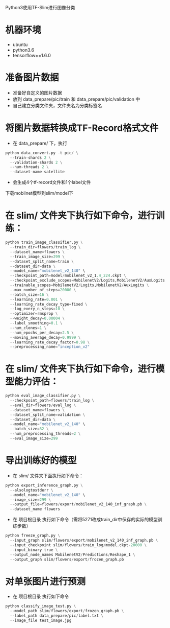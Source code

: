 Python3使用TF-Slim进行图像分类

# 机器环境
- ubuntu
- python3.6
- tensorflow==1.6.0

# 准备图片数据
- 准备好自定义的图片数据
- 放到 data_prepare/pic/train 和 data_prepare/pic/validation 中
- 自己建立分类文件夹，文件夹名为分类标签名


# 将图片数据转换成TF-Record格式文件
- 在 data_prepare/ 下，执行

```python
python data_convert.py -t pic/ \
  --train-shards 2 \
  --validation-shards 2 \
  --num-threads 2 \
  --dataset-name satellite
```
- 会生成4个tf-record文件和1个label文件

下载mobilnet模型到slim/model下

# 在 slim/ 文件夹下执行如下命令，进行训练：

```python
python train_image_classifier.py \
  --train_dir=flowers/train_log \
  --dataset_name=flowers \
  --train_image_size=299 \
  --dataset_split_name=train \
  --dataset_dir=data \
  --model_name="mobilenet_v2_140" \
  --checkpoint_path=model/mobilenet_v2_1.4_224.ckpt \
  --checkpoint_exclude_scopes=MobilenetV2/Logits,MobilenetV2/AuxLogits \
  --trainable_scopes=MobilenetV2/Logits,MobilenetV2/AuxLogits \
  --max_number_of_steps=20000 \
  --batch_size=16 \
  --learning_rate=0.001 \
  --learning_rate_decay_type=fixed \
  --log_every_n_steps=10 \
  --optimizer=rmsprop \
  --weight_decay=0.00004 \
  --label_smoothing=0.1 \
  --num_clones=1 \
  --num_epochs_per_decay=2.5 \
  --moving_average_decay=0.9999 \
  --learning_rate_decay_factor=0.98 \
  --preprocessing_name="inception_v2"
```

# 在 slim/ 文件夹下执行如下命令，进行模型能力评估：

```python
python eval_image_classifier.py \
  --checkpoint_path=flowers/train_log \
  --eval_dir=flowers/eval_log \
  --dataset_name=flowers \
  --dataset_split_name=validation \
  --dataset_dir=data \
  --model_name="mobilenet_v2_140" \
  --batch_size=32 \
  --num_preprocessing_threads=2 \
  --eval_image_size=299
```

# 导出训练好的模型
- 在 slim/ 文件夹下面执行如下命令：

```python
python export_inference_graph.py \
  --alsologtostderr \
  --model_name="mobilenet_v2_140" \
  --image_size=299 \
  --output_file=flowers/export/mobilenet_v2_140_inf_graph.pb \
  --dataset_name flowers
```

- 在 项目根目录 执行如下命令（需将5271改成train_dir中保存的实际的模型训练步数）

```python
python freeze_graph.py \
  --input_graph slim/flowers/export/mobilenet_v2_140_inf_graph.pb \
  --input_checkpoint slim/flowers/train_log/model.ckpt-20000 \
  --input_binary true \
  --output_node_names MobilenetV2/Predictions/Reshape_1 \
  --output_graph slim/flowers/export/frozen_graph.pb
```

# 对单张图片进行预测
- 在 项目根目录 执行如下命令

```python
python classify_image_test.py \
  --model_path slim/flowers/export/frozen_graph.pb \
  --label_path data_prepare/pic/label.txt \
  --image_file test_image.jpg
```
